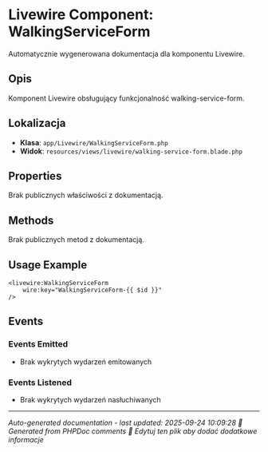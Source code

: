 # Livewire Component: WalkingServiceForm

Automatycznie wygenerowana dokumentacja dla komponentu Livewire.

## Opis
Komponent Livewire obsługujący funkcjonalność walking-service-form.

## Lokalizacja
- **Klasa**: `app/Livewire/WalkingServiceForm.php`
- **Widok**: `resources/views/livewire/walking-service-form.blade.php`



## Properties
Brak publicznych właściwości z dokumentacją.

## Methods
Brak publicznych metod z dokumentacją.

## Usage Example
```blade
<livewire:WalkingServiceForm
    wire:key="WalkingServiceForm-{{ $id }}"
/>
```

## Events

### Events Emitted
- Brak wykrytych wydarzeń emitowanych

### Events Listened
- Brak wykrytych wydarzeń nasłuchiwanych

---
*Auto-generated documentation - last updated: 2025-09-24 10:09:28*
*🤖 Generated from PHPDoc comments*
*📝 Edytuj ten plik aby dodać dodatkowe informacje*